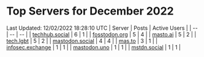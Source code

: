 # Top Servers for December 2022
Last Updated: 12/02/2022 18:28:10 UTC
| Server | Posts | Active Users |
| -- | -- | -- |
| [techhub.social](https://techhub.social/tags/PowerShell) | 6 | 1 |
| [fosstodon.org](https://fosstodon.org/tags/PowerShell) | 5 | 4 |
| [masto.ai](https://masto.ai/tags/PowerShell) | 5 | 2 |
| [tech.lgbt](https://tech.lgbt/tags/PowerShell) | 5 | 2 |
| [mastodon.social](https://mastodon.social/tags/PowerShell) | 4 | 4 |
| [mas.to](https://mas.to/tags/PowerShell) | 3 | 1 |
| [infosec.exchange](https://infosec.exchange/tags/PowerShell) | 1 | 1 |
| [mastodon.uno](https://mastodon.uno/tags/PowerShell) | 1 | 1 |
| [mstdn.social](https://mstdn.social/tags/PowerShell) | 1 | 1 |

